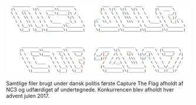 ![NC3 Logo](https://raw.githubusercontent.com/kusk/NC3CTF2017/master/logo.png)

Samtlige filer brugt under dansk politis første Capture The Flag afholdt af NC3 og udfærdiget af undertegnede. Konkurrencen blev afholdt hver advent julen 2017.
